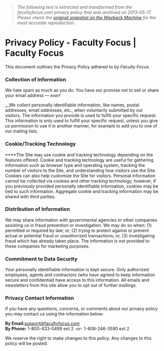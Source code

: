 > *The following text is extracted and transformed from the facultyfocus.com privacy policy that was archived on 2013-05-17. Please check the [original snapshot on the Wayback Machine](https://web.archive.org/web/20130517000734id_/http%3A//www.facultyfocus.com/about/privacy) for the most accurate reproduction.*

# Privacy Policy - Faculty Focus | Faculty Focus

This document outlines the Privacy Policy adhered to by _Faculty Focus._

### Collection of Information

We hate spam as much as you do. You have our promise not to sell or share your email address — _ever!_

__We collect personally identifiable information, like names, postal addresses, email addresses, etc., when voluntarily submitted by our visitors. The information you provide is used to fulfill your specific request. This information is only used to fulfill your specific request, unless you give us permission to use it in another manner, for example to add you to one of our mailing lists.

### Cookie/Tracking Technology

****The Site may use cookie and tracking technology depending on the features offered. Cookie and tracking technology are useful for gathering information such as browser type and operating system, tracking the number of visitors to the Site, and understanding how visitors use the Site. Cookies can also help customize the Site for visitors. Personal information cannot be collected via cookies and other tracking technology, however, if you previously provided personally identifiable information, cookies may be tied to such information. Aggregate cookie and tracking information may be shared with third parties.

### Distribution of Information

We may share information with governmental agencies or other companies assisting us in fraud prevention or investigation. We may do so when: (1) permitted or required by law; or, (2) trying to protect against or prevent actual or potential fraud or unauthorized transactions; or, (3) investigating fraud which has already taken place. The information is not provided to these companies for marketing purposes.

### Commitment to Data Security

Your personally identifiable information is kept secure. Only authorized employees, agents and contractors (who have agreed to keep information secure and confidential) have access to this information. All emails and newsletters from this site allow you to opt out of further mailings.

### Privacy Contact Information

If you have any questions, concerns, or comments about our privacy policy you may contact us using the information below:

**By Email:**[support@facultyfocus.com](mailto:support@facultyfocus.com)  
**By Phone:** 1-800-433-0499 ext 2 -or- 1-608-246-3590 ext 2

We reserve the right to make changes to this policy. Any changes to this policy will be posted.

